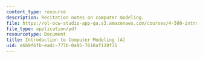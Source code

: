 ```yaml
---
content_type: resource
description: Recitation notes on computer modeling.
file: https://ol-ocw-studio-app-qa.s3.amazonaws.com/courses/4-500-introduction-to-design-computing-fall-2008/e6b9f6fbeadc777b0a957610af128f35_rec2.pdf
file_type: application/pdf
resourcetype: Document
title: Introduction to Computer Modeling (A)
uid: e6b9f6fb-eadc-777b-0a95-7610af128f35
---
```

